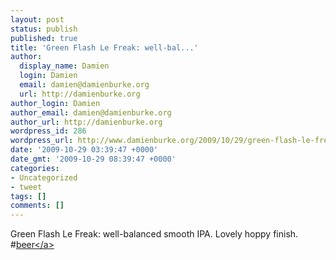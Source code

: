 ```yaml
---
layout: post
status: publish
published: true
title: 'Green Flash Le Freak: well-bal...'
author:
  display_name: Damien
  login: Damien
  email: damien@damienburke.org
  url: http://damienburke.org
author_login: Damien
author_email: damien@damienburke.org
author_url: http://damienburke.org
wordpress_id: 286
wordpress_url: http://www.damienburke.org/2009/10/29/green-flash-le-freak-well-bal-2/
date: '2009-10-29 03:39:47 +0000'
date_gmt: '2009-10-29 08:39:47 +0000'
categories:
- Uncategorized
- tweet
tags: []
comments: []
---
```

<p>Green Flash Le Freak: well-balanced smooth IPA. Lovely hoppy finish. #<a href="http:&#47;&#47;search.twitter.com&#47;search?q=%23beer" class="aktt_hashtag">beer<&#47;a></p>
